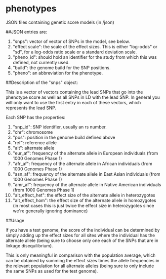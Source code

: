 # phenotypes

JSON files containing genetic score models (in /json)

##JSON entries are:

1. "snps": vector of vector of SNPs in the model, see below.
2. "effect scale": the scale of the effect sizes. This is either "log-odds" or "sd", for a log-odds ratio scale or a standard deviation scale.
3. "pheno_id": should hold an identifier for the study from which this was defined, not currently used.
4. "build": the genome build for the SNP positions. 
5. "pheno": an abbreviation for the phenotype. 

##Description of the "snps" object:

This is a vector of vectors containing the lead SNPs that go into the phenotype score as well as all SNPs in LD with the lead SNP. In general you will only want to use the first entry in each of these vectors, which represents the lead SNP. 

Each SNP has the properties:

1. "snp_id": SNP identifier, usually an rs number. 
2. "chr": chromosome
3. "pos": position in the genome build defined above
4. "ref": reference allele
5. "alt": alternate allele
6. "eur_af": frequency of the alternate allele in European individuals (from 1000 Genomes Phase 1)
7. "afr_af": frequency of the alternate allele in African individuals (from 1000 Genomes Phase 1)
8. "asn_af": frequency of the alternate allele in East Asian individuals (from 1000 Genomes Phase 1)
9. "amr_af": frequency of the alternate allele in Native American individuals (from 1000 Genomes Phase 1)
10. "alt_effect_het": the effect size of the alternate allele in heterozygotes
11. "alt_effect_hom": the effect size of the alternate allele in homozygotes (in most cases this is just twice the effect size in heterozygotes since we're generally ignoring dominance)

##Usage

If you have a test genome, the score of the individual can be determined by simply adding up the effect sizes for all sites where the individual has the alternate allele (being sure to choose only one each of the SNPs that are in linkage disequilibrium). 

This is only meaningful in comparison with the population average, which can be obtained by summing the effect sizes times the allele frequencies in the relevant population for all alternate alleles (being sure to only include the same SNPs as used for the test genome). 

